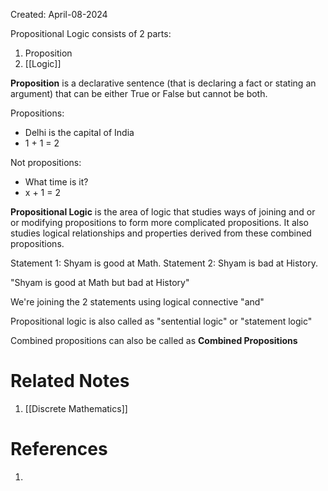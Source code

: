 Created: April-08-2024

Propositional Logic consists of 2 parts:

1. Proposition
2. [[Logic]]

**Proposition** is a declarative sentence (that is declaring a fact or stating an argument) that can be either True or False but cannot be both.

Propositions:
- Delhi is the capital of India
- 1 + 1 = 2

Not propositions:
- What time is it?
- x + 1 = 2

**Propositional Logic** is the area of logic that studies ways of joining and or or modifying propositions to form more complicated propositions. It also studies logical relationships and properties derived from these combined propositions.

Statement 1: Shyam is good at Math.
Statement 2: Shyam is bad at History.

"Shyam is good at Math but bad at History"

We're joining the 2 statements using logical connective "and"

Propositional logic is also called as "sentential logic" or "statement logic"

Combined propositions can also be called as **Combined Propositions**

# Related Notes

1. [[Discrete Mathematics]]
# References

1. 
